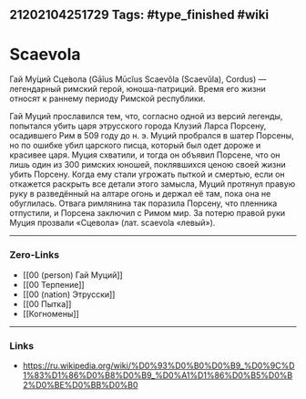 21202104251729
Tags: #type_finished #wiki
---
# Scaevola

Гай Му́ций Сце́вола (Gāĭus Mūcĭus Scaevŏla (Scaevŭla), Cordus) — легендарный римский герой, юноша-патриций. Время его жизни относят к раннему периоду Римской республики.

Гай Муций прославился тем, что, согласно одной из версий легенды, попытался убить царя этрусского города Клузий Ларса Порсену, осадившего Рим в 509 году до н. э. Муций пробрался в шатер Порсены, но по ошибке убил царского писца, который был одет дороже и красивее царя. Муция схватили, и тогда он объявил Порсене, что он лишь один из 300 римских юношей, поклявшихся ценою своей жизни убить Порсену. Когда ему стали угрожать пыткой и смертью, если он откажется раскрыть все детали этого замысла, Муций протянул правую руку в разведённый на алтаре огонь и держал её там, пока она не обуглилась. Отвага римлянина так поразила Порсену, что пленника отпустили, и Порсена заключил с Римом мир. За потерю правой руки Муция прозвали «Сцевола» (лат. scaevola «левый»).

---
### Zero-Links
- [[00 (person) Гай Муций]]
- [[00 Терпение]]
- [[00 (nation) Этрусски]]
- [[00 Пытка]]
- [[Когномены]]
---
### Links
- https://ru.wikipedia.org/wiki/%D0%93%D0%B0%D0%B9_%D0%9C%D1%83%D1%86%D0%B8%D0%B9_%D0%A1%D1%86%D0%B5%D0%B2%D0%BE%D0%BB%D0%B0


